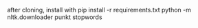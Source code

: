 after cloning, install with
pip install -r requirements.txt
python -m nltk.downloader punkt stopwords
